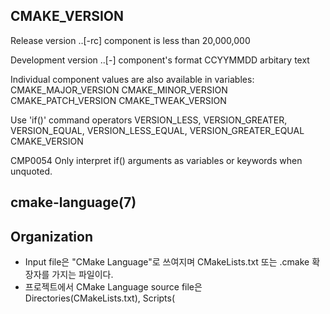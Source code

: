 ## CMAKE_VERSION

Release version
<major>.<minor>.<patch>[-rc<n>] 
<path> component is less than 20,000,000

Development version
<major>.<minor>.<date>[-<id>]
<date> component's format CCYYMMDD 
<id> arbitary text

Individual component values are also available in variables:
CMAKE_MAJOR_VERSION
CMAKE_MINOR_VERSION
CMAKE_PATCH_VERSION
CMAKE_TWEAK_VERSION

Use 'if()' command 
operators VERSION_LESS, VERSION_GREATER, VERSION_EQUAL, VERSION_LESS_EQUAL, VERSION_GREATER_EQUAL
CMAKE_VERSION

CMP0054 
Only interpret if() arguments as variables or keywords when unquoted.

## cmake-language(7)

## Organization  
- Input file은 "CMake Language"로 쓰여지며 CMakeLists.txt 또는 .cmake 확장자를 가지는 파일이다.
- 프로젝트에서 CMake Language source file은  
Directories(CMakeLists.txt), Scripts(<script>.cmake), Modules(\<module\>.cmake)을 구성하게 된다. 

### Directories  
- CMake가 project source tree를 처리할 때, entry point는 최상위 소스 디렉토리에 있는 CMakeLists.txt이다.
- 이 파일은 entire build specification을 포함하거나  
빌드에 subdirectories를 추가하기 위해 add_subdirectory() command를 사용한다.
- command로 추가된 각 subdirectory는 그 directory의 entry point로 CMakeLists.txt파일을 포함해야 한다.
- CMakeLists.txt 파일이 수행된 각 source directory에 대하여  
CMake는 대응하는 directory를 build tree에 생성하여 기본 작업 디렉토리 및 출력 디렉토리로 역할을 하도록 한다.

### Scripts
- 각 <script>.cmake 소스 파일은 -P 옵션을 가지는 cmake(1) command-line tool을 통하여 수행된다.
- Script mode는 주어진 CMake Language source file의 commands를 단순히 수행하며  
build system을 생성하지 않는다.  
- CMake commands는 build targets나 actions를 정의하도록 허용하지 않는다. 

### Modules 
- Directories나 Scripts안의 CMake Language code는  
포함된 context의 scope에 있는 <module>.cmake 을 로드하기 위하여  
include() command를 사용한다.
- cmake-modules(7) 메뉴얼 페이지 참조  
CMake 배포본에 포함된 modules에 대한 문서  
- Project의 source tree는 자체 module들을 제공하며 CMAKE_MODULE_PATH 변수에 해당 위치를 지정한다. 

## Syntax  

### Encoding  
- CMake Language source file은 모든 지원 플랫폼에 대한 이식성의 극대화를 위하여 7-bit ASCII text로 작성된다.  
- Newlines은 \n 이나 \r\n 으로 encoding 되지만 input files이 읽히자마자 \n으로 변환하게 된다.  
이 구현은 8-bit clean이므로 소스 파일은 시스템 API가 지원되는 플랫폼에서 UTF-8로 encoding될 수 있다.
- 추가로 CMake 3.2와 그 상위 버전은 Windows에서 UTF-8로 encoding된 소스 파일을 지원한다.  
(System APIs를 호출하기 위해서 UTF-16을 사용)
- 또한 CMake 3.0과 그 상위 버전은 소스파일상의 leading UTF-8 Byte-Order Mark를 지원한다.  
(BOM이 파일의 앞에 위치한 경우)

### Source Files  
- CMake Language source file은 newlines와 선택적으로 spaces와 Comments로 구분되는  
0 개 이상의 Command Invocations로 구성된다.
- Command Arguments나 Bracket Comment 안에 있지 않은 소스 파일 라인은 Line Comment로 끝날 수 있다는 점에 유의하라.  
(Line Comment는 Command Arguments나 Bracket Comment 안에서는 적용되지 않는다.) 

### Command Invocations 
- Command invocation은 이름뒤에 괄호로 묶인 인수들이 공백으로 구분되어 오는 형식이다. 
- For example
```
add_executable(hello world.c)
```
- Command 이름은 case-insensitive 하다.
- Arguments에서 중첩된 unquoted parentheses는 균형을 맞춰야 한다.
- 각 ( 나 )은 command invocation에 unquoted argument 리터럴로 주어진다.  
이것은 if() command 호출시 conditions를 묶는데 사용된다. 
```
if(FALSE AND (FALSE OR TRUE)) # evaluates to FALSE
```
- Note  
CMake version이 3.0 이전이면 command name identifiers는 최소 2개 문자를 요구함.  
2.8.12 이전이면 Unquoted Argument나 Quoted Argument 뒤에 바로 Quoted Argument가  
공백구분자 없이 오는 것을 허용한다.  
호환을 위하여 2.8.12 이상에서 이런 코드를 허용하지만 경고가 발생한다.

### Command Arguments  
- Command Invocation은 3가지 타입의 arguments가 있다.

#### Bracket Argument  
- Lua의 long bracket syntax 에서 영감을 받은 bracket argument는  
content를 동일 길이의 opening 과 closing bracket으로 감싼다. 
- Opening bracket은 [ 다음에 0 이상의 = 다음에 [ 가 온다.
- 대응되는 closing bracket은 ] 다음에 동일한 수의 = 다음에 ]로 작성된다.
- Brackets는 중첩되지 않는다.
- Opening과 closing brackets에 대하여 유일한 길이를 항상 선택할 수 있어  
다른 길이의 closing brackets를 포함할 수 있다.   
(여는 대괄호와 닫는 대괄호의 길이를 서로 다르게 할 수 있다.)
- Bracekt argument content는 opening과 closing bracket사이에 모두 text로 구성된다.  
단, opening bracket 다음에 바로 오는 newline은 무시된다.
- 내용이 포함된 부분 예를 들어 Excape Sequences나 Variable References 등은 evaluation이 수행되지 않는다. 
- Bracket argument는 항상 command invocation에 정확히 하나의 argument로 제공된다.
```
message([=[
This is the first line in a bracket argument with bracket length 1.
No \-escape sequences or ${variable} references are evaluated.
This is always one argument even though it contains a ; character.
The text does not end on a closing bracket of length 0 like ]].
It does end in a closing bracket of length 1.
]=])
```
- 3.0 이전 버전은 bracket arguments를 지원하지 않는다.  
Opening bracket을 Unquoted Argument의 시작점으로 해석한다.

#### Quoted Argument 
- Quoted argument는 opening과 closing double-quote 문자 사이에 content를 포함한다.
- Escape Sequences 와 Variable Reference는 evaluation 된다.
- 항상 정확히 하나의 arguemnt로 command invocation에 제공된다.
```
message("This is a quoted argument containing multiple lines.
This is always one argument even though it contains a ; character.
Both \\-escape sequences and ${variable} references are evaluated.
The text does not end on an escaped double-quote like \".
It does end in an unescaped double quote.
")
```
- 홀수개의 backslashes에서 행의 마지막 \는 line continuation으로 처리되며  
바로 따라오는 newline character와 함께 무시된다.
```
message("\
This is the first line of a quoted argument. \
In fact it is the only line but since it is long \
the source code uses line continuation.\
")
```  
- 3.0 이전 버전은 \ 의 continuation을 지원하지 않는다.  
끝에 홀수 개의 \ characters가 있는 라인을 포함하는 quoted arguments에 대해  
erroe를 리포팅한다.

### Unquoted Argument 
- Unquoted Argument는 quoting syntax에 포함되지 않는다.
- backslash로 escaping될 때를 제외하고 whitespace, (, ), #, ", \ 를 포함하지 않는다.
- Unquoted argument content는 허용되거나 escaped된 문자들로된 연속적인 블록의 모든 텍스트로 구성된다.
- Escape Sequences와 Variable References는 evaluated된다.
- 결과값은 Lists가 elements로 분할되는 방법과 동일하게 분할된다.  
각 non-empty element는 command invocation에 argument로 제공된다.  
따라서 unquoted argument는 command invocation에 0개 이상의 arguments를 제공한다.
- Example
```
foreach(arg
    NoSpace
    Escaped\ Space
    This;Divides;Into;File;Arguments
    Escaped\;Semicolon
    )
  message("${arg}")
endforeach()
```
- Note  
Legacy CMake code 지원을 위해서는 unquoted argument는 
double-quoted strings("....", possible enclosing horizontal whitespace) 와  
make-style variable reference($(MAKEVAR))를 포함한다.  
  
Unescaped double-quotes는 쌍이 맞아야하고 unquoted argument의 맨 앞에 나타나지 않아야 하며  
content의 한 부분으로 다뤄져야 한다.  
예를 들어, unquoted arguments -Da="b c", -Da=$(v)와 a" "b"c"d는 각각 문자 그대로 해석된다.   
대신 "-Da=\"bc\"", "-Da=$(v)"와 "a\ \"b\"c\"d" 로 각각 쓸 수 있다.   
   
Make-style references는 문자 그대로 content의 일부로 다뤄지며 variable expansion을 하지 않는다.  
이들은 single argument의 일부로 처리된다. (구분된 $, (, MAKEVAR, ) arguments 보다는)  
  
위의 "unquoted_legacy" 생성규칙은 이런 argument를 나타낸다.  
우리는 legacy unquoted arguments를 새로운 코드에 쓰는걸 권장하지 않는다.  
대신 content를 표현하는데 Quoted Argument 나 Bracket Argument를 사용하라. 

### Escape Sequences 
- Escape Sequence는 \ 다음에 하나의 문자가 나온다.  
\ 다음에 non-alphanumeric 문자가 오면 구문으로 해석하지 않고 리터럴 문자로 엔코딩한다.
- \t, \r, \n 은 tab, carriage return, newline 문자를 엔코딩한다.
- Variable References 외부에 있는 \\; 는 자체적으로 엔코딩하지만  
Unquoted Argument에서 argument value를 분할하지 않고 ;를 엔코딩하는데 사용된다. 
- Variable References 내부에 있는 \\; 는 리터럴 ; 문자를 엔코딩한다. 

### Variable References  
- Variable reference 는 ${<variable>} 형식을 갖고 있으며
Quoted Argument 나 Unquoted Argument 내에서 evaluation된다.
- Variable reference 는 특정 variable 이나 cache entry 의 value로 대체된다.  
또는 둘 다 설정되어 있지 않으면 empty string으로 대체된다.
- Variable reference는 중첩될 수 있고 내부에서 외부 순서로 evaluation 될 수 있다.  
e.g. ${outer_${inner_variable}_variable}
- Literal variable reference 는 alphanumeric 문자와 /_.+-, 와 Escape Sequences 로 구성된다.  
*리터럴 변수 참조는 변수의 값을 사용하지 않고 변수 그대로를 문자열로 사용하는 것을 말한다.*
- 중첩된(Nested) references는 어떤 이름의 변수에 대한 evaluation에도 사용될 수 있다.
- Variables section 에 variable name과 어떻게 value가 설정되는지에 대하여 문서화되어 있다.
- Environment variable reference는 $ENV{<variable>} 형식을 가진다.
- Cache variable reference는 $CACHE{<variable>} 형식을 가지며
설정된 cache entry의 값으로 대체된다. (이 때 동일 이름의 일반 변수에 대한 체크를 하지 않는다.)
cache entry에 없다면 empty stirng으로 대체된다.
- if() command는 ${variable>} 대신 <variable> 단축폼으로 variable references를   
허용하는 특별한 조건 구문을 가진다.  
그러나 environment variables는 항상 $ENV{<variable>}와 같이 참조되어야 한다.

### Comments  
- comment는 # 문자로 시작한다.  
\# 문자는 Bracket Argument, Quoted Argument 안에 있지 않거나  
Unquoted Argument의 일부로 \로 escape 되지 않아야 한다. 
- Bracket Commnet와 Line Comment 가 있다.

#### Bracket Comment  
- bracket_open이 바로 뒤따르는 #은 bracket으로 둘러쌓인 전체로 구성된 bracket commnet를 형성한다.
- Example
```
#[[This is a bracket comment.
It runs until the close bracket.]]
message("First Argument\n" #[[Barcket Comment]] "SecondArgument")
```
- 3.0 이전 버전은 bracket comments를 지원하지 않는다.  
openning #을 Line Comment로 해석한다.

#### Line Comment 
- bracket_open이 바로 연결되지 않은 # 은 라인의 끝까지 적용되는 line comment를 형성한다.
- Example
``` 
# This is a line comment.
message("First Argument\n" # This is a line comment :)
        "Second Argument") # This is a line comment.
```

### Control Structures 

#### Conditional Blocks  
- if()/elseif()/else()/endif() commands 는 조건에 따라 실행될 코드 블록을 구분짓는다.

#### Loops  
- foreach()/endforeach(), while()/endwhile() commands는 loop안에서 실행될 코드 블록을 구분짓는다.
- blocks 안에서 break() command 는 loop 를 끝내는데 사용된다.  
반면 continue() command는 다음 iteration을 즉시 시작하는데 사용된다.

#### Command Definitions  
- macro()/endmacro(), function()/endfunction() commands는 이후 command로 호출하기 위해  
기록될 code block을 구분짓는다.

### Variables  
- 비록 일부 command는 이 값을 다른 타입으로 해석하지만 value는 항상 string 타입이다.
- set(), unset() command는 변수를 명시적으로 set, unset 한다.  
다른 commands도 변수를 변경하는 semantics를 가진다.
- 변수명은 case-sensitive하며 거의 모든 텍스트로 구성된다.  
하지만 alphanumeric 문자, _, - 를 권장한다.
- 변수는 dynamic scope를 가진다.  
각 변수 "set" "unset"은 현재 scope에서의 바인딩을 생성한다.  
Block Scope  
block() command는 variable binding에 대한 새로운 scope를 생성한다.  

Function Scope  
function() command으로 생성된 Command Definitions은 commands를 생성하며
호출되면 새로운 variable binding scope에서 저장된 commands를 진행한다.  
Variable "set" or "unset"은 이 scope에서 bind하며 
현재의 function과 그 안에서 중첩 호출에 대하여 visible하지만 
함수가 리턴된 후에는 그렇지 않다. 

Directory Scope  
source tree안의 각 Directory는 각각의 고유 variable bindings를 가진다.  
어느 directory에 대하여 CMakeLists.txt 파일을 진행하기 전에 
CMake는 parent directory에 현재 정의된 모든 variable bindings를 (무엇이든)
새로운 directory scope를 초기화하기 위해 복사한다.  
cmake -P로 진행될 때 CMake Scripts는 하나의 "directory" scope에서 bind 한다.  
function call 안에 있지 않은 변수 "set" or "unset"은 현재 directory scope에 바인드한다. 

Persistent Cache  
CMake는 별도의 "cache" variables 또는 "cache entries" set 을 저장한다.  
이 값들은 project build tree 안에서 multiple runs를 해도 유지된다.  
Cache entries는 고립된 명시적 요청(set(), unset() command의 CACHE option과 같은)에 
의해서만 수정되는 binding scope를 가진다.

- Variable References를 evaluation할 때 CMake는 
만일 있다면 function call stack에서 binding을 찾고 없다면 현재 directory scope에서 찾는다. 
"set" binding이 발견되면 그 값을 사용한다.  
"unset" binding이 발견되거나 binding이 없으면 cache entry를 검색한다.  
만약 cache entry가 발견되면 그 값을 사용한다. 
그 외의 경우에는 empty string으로 evaluation된다.  
$CACHE{VAR} 문법은 direct cache entry 검색시 사용된다.  
- Note  
다음 identifier는 예약되어 있다. 
begin with CMAKE_ (upper-, lower- or mixed-case),  
beign with _CMAKE_ (upper-, lower- or mixed-case),  
begin with _ followed by the name of any CMake Command

### Environment Variables  
일반 변수와 같으며 다음과 같은 차이가 있다.  
Scope 
Global scope를 가진다. 
절대로 cached되지 않는다.  

References  
Variable References 는 $ENV{<variable>} 형식을 가진다. (ENV operator 사용)  

Initialization  
CMake environment variables의 initial values 는 calling process이다.  
values는 set(), unset() command를 사용하여 변경할 수 있다.  
이 commands는 동작중인 CMake process에만 영향을 미친다. (not system environment at large)  
변경된 값은 호출한 프로세스에 다시 쓰여지지 않으며 후속 빌드나 테스트 프로세스에 보여지지 않는다.  

cmake -E env command-line tool은 변경된 environment에서 command를 실행시킨다.  

Inspection  
cmake -E environment command-line tool은 모든 current environment variables를 표시한다.  

cmake-env-variables(7) 메뉴얼은 CMake에서 특별한 의미를 가지는 environment variables를 정리했다. 

### Lists  
- CMake의 모든 값은 string으로 저장되더라도 특정 문맥에서 list로 처리된다. (Unquoted Argument에 대한 evaluation 시)
- string은 ; 문자를 기준으로 list elements로 분할된다. 
(수가 맞지 않는 [와 ] 뒤에 오거나 바로 앞에 \가 오지 않는 경우)  
\;는 값을 분리하지 않고 결과 엘리먼트에 ;로 대체된다.
- list는 ;를 구분자로 element를 합친 string으로 표시된다.  
- Example set() command 가 multiple values를 destination variabe에 list로 저장
```
set(srcs a.c b.c c.c) # sets "srcs" to "a.c;b.c;c.c" 
```
- Lists는 소스파일 목록과 같이 간단한 사용목적으로 설계되었고 복잡한 데이터 처리 작업에 사용해서는 안된다.
- list를 만드는 대부분의 command는 list elements에 ;문자를 escape하지 않으므로 
중첩된 lists를 평평하게 만든다. 
```
set(x a "b;c") # sets "x" to "a;b;c", not "a;b\;c"
```
- 일반적으로 list는 ;문자를 포함한 element를 지원하지 않는다.  
문제를 회피하기 위해 다음 조언을 고려하라.  

- 많은 CMake commands, variables, properties의 interface는 semicolon-separated list를 받아들인다.  
직접적인 지원이나 semicolon을 encoding하거나 escaping하는 방법을 문서화하지 않았다면 
semicolons을 포함한 element가 있는 list를 넘기는 것을 회피하라. 

- list를 만들 때 elements 내에 ;를 사용할 수 없다면 사용되지 않는 자리표시자로 대체하라. 
예를 들어 다음 코드는 ; 문자 대신 |를 사용한다.  
```
set(mylist a "b|c")
foreach(entry IN LISTS mylist)
  string(REPLACE "|" ";" entry "${entry}")
  # use "${entry}" normally
endforeach()
```
- ExternalProject module의 LIST_SEPARATOR option은 이러한 접근을 사용한 인터페이스 빌드의 예이다. 
- generator expressions의 list에서 $<SEMICOLON> generator expression을 사용하라 
- Command call에서 가능하면 Quoted Argument 구문을 사용하라.  
called command는 semicolon이 보존된 argument의 content를 받게 될 것이다.  
Unquoted Argument는 semicolons으로 split될 것이다.
- function() 실행부에서는 ARGV, ARGN을 회피하라. 
이들은 구분되는 값 안에 있는 semicolons와 값을 구분하는 semicolons을 구분하지 않는다.  
대신 named positional arguments와 ARGC, ARGV# 변수를 사용하라.  
cmake_parse_arguments()를 arguments를 parse하기 위해 사용할 때는 
ARGV# 변수를 사용하는 PARSE_ARGV signature를 우선시하라.
- 이 접근은 macro() 수행부에는 적용되지 않는다. 
왜냐하면 arguments에 대하여 real variable이 아니라 placeholder를 사용하여 reference하기 때문이다. 







































































